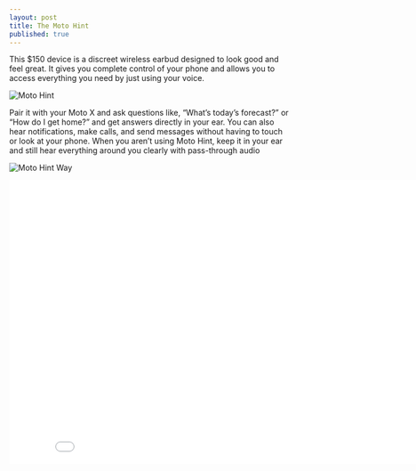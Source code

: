 ```yaml
---
layout: post
title: The Moto Hint
published: true
---
```



This $150 device is a discreet wireless earbud designed to look good and feel great. It gives you complete control of your phone and allows you to access everything you need by just using your voice.

![Moto Hint](https://lh4.googleusercontent.com/-TJeVUDOGIOc/VDi4PJ3OrVI/AAAAAAAAAGg/4UczR8CzqcM/s540-no/moto-hint.png)



Pair it with your Moto X and ask questions like, “What’s today’s forecast?” or “How do I get home?” and get answers directly in your ear. You can also hear notifications, make calls, and send messages without having to touch or look at your phone.
When you aren’t using Moto Hint, keep it in your ear and still hear everything around you clearly with pass-through audio

![Moto Hint Way](https://lh3.googleusercontent.com/-j3S-KX7DwQ0/VDi4p2xTzVI/AAAAAAAAAGo/_PP4-udRS4c/s550-no/moto-hint-story-pairit-us.jpg)









<iframe width="854" height="510" src="//www.youtube.com/embed/CLEF-Rq39D4" frameborder="0" allowfullscreen></iframe>
